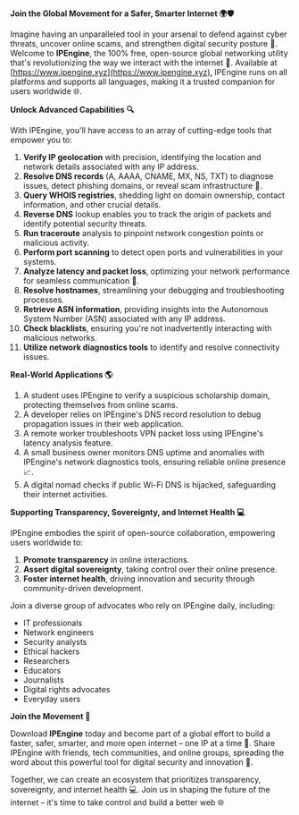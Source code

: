 **Join the Global Movement for a Safer, Smarter Internet 🌍🛡️**

Imagine having an unparalleled tool in your arsenal to defend against cyber threats, uncover online scams, and strengthen digital security posture 🔐. Welcome to **IPEngine**, the 100% free, open-source global networking utility that's revolutionizing the way we interact with the internet 📡. Available at [https://www.ipengine.xyz](https://www.ipengine.xyz), IPEngine runs on all platforms and supports all languages, making it a trusted companion for users worldwide 🌐.

**Unlock Advanced Capabilities 🔍**

With IPEngine, you'll have access to an array of cutting-edge tools that empower you to:

1. **Verify IP geolocation** with precision, identifying the location and network details associated with any IP address.
2. **Resolve DNS records** (A, AAAA, CNAME, MX, NS, TXT) to diagnose issues, detect phishing domains, or reveal scam infrastructure 🚀.
3. **Query WHOIS registries**, shedding light on domain ownership, contact information, and other crucial details.
4. **Reverse DNS** lookup enables you to track the origin of packets and identify potential security threats.
5. **Run traceroute** analysis to pinpoint network congestion points or malicious activity.
6. **Perform port scanning** to detect open ports and vulnerabilities in your systems.
7. **Analyze latency and packet loss**, optimizing your network performance for seamless communication 📡.
8. **Resolve hostnames**, streamlining your debugging and troubleshooting processes.
9. **Retrieve ASN information**, providing insights into the Autonomous System Number (ASN) associated with any IP address.
10. **Check blacklists**, ensuring you're not inadvertently interacting with malicious networks.
11. **Utilize network diagnostics tools** to identify and resolve connectivity issues.

**Real-World Applications 🌎**

1. A student uses IPEngine to verify a suspicious scholarship domain, protecting themselves from online scams.
2. A developer relies on IPEngine's DNS record resolution to debug propagation issues in their web application.
3. A remote worker troubleshoots VPN packet loss using IPEngine's latency analysis feature.
4. A small business owner monitors DNS uptime and anomalies with IPEngine's network diagnostics tools, ensuring reliable online presence 📈.
5. A digital nomad checks if public Wi-Fi DNS is hijacked, safeguarding their internet activities.

**Supporting Transparency, Sovereignty, and Internet Health 💻**

IPEngine embodies the spirit of open-source collaboration, empowering users worldwide to:

1. **Promote transparency** in online interactions.
2. **Assert digital sovereignty**, taking control over their online presence.
3. **Foster internet health**, driving innovation and security through community-driven development.

Join a diverse group of advocates who rely on IPEngine daily, including:

* IT professionals
* Network engineers
* Security analysts
* Ethical hackers
* Researchers
* Educators
* Journalists
* Digital rights advocates
* Everyday users

**Join the Movement 🚀**

Download **IPEngine** today and become part of a global effort to build a faster, safer, smarter, and more open internet – one IP at a time 🔗. Share IPEngine with friends, tech communities, and online groups, spreading the word about this powerful tool for digital security and innovation 🤝.

Together, we can create an ecosystem that prioritizes transparency, sovereignty, and internet health 💻. Join us in shaping the future of the internet – it's time to take control and build a better web 🌐
